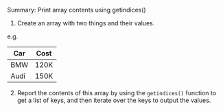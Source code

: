 Summary: Print array contents using getindices()

1. Create an array with two things and their values.

e.g.

| Car | Cost |
|-----|------|
| BMW | 120K |
| Audi| 150K |

2. Report the contents of this array by using the `getindices()` function to
get a list of keys, and then iterate over the keys to output the values.
